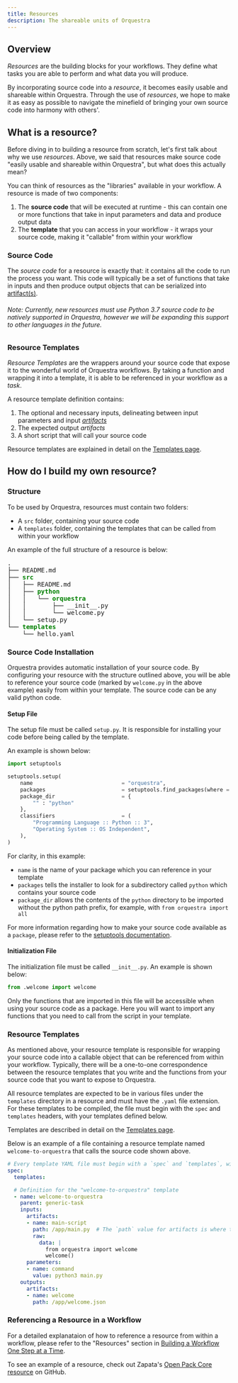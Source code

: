 ```yaml
---
title: Resources
description: The shareable units of Orquestra
---
```


## Overview

_Resources_ are the building blocks for your workflows. They define what tasks you are able to perform and what data you will produce.

By incorporating source code into a _resource_, it becomes easily usable and shareable within Orquestra. Through the use of _resources_, we hope to make it as easy as possible to navigate the minefield of bringing your own source code into harmony with others'.  

## What is a resource? 

Before diving in to building a resource from scratch, let's first talk about why we use _resources_. Above, we said that resources make source code "easily usable and shareable within Orquestra", but what does this actually mean?

You can think of resources as the "libraries" available in your workflow. A resource is made of two components: 

1. The **source code** that will be executed at runtime - this can contain one or more functions that take in input parameters and data and produce output data
2. The **template** that you can access in your workflow - it wraps your source code, making it "callable" from within your workflow

### Source Code

The *source code* for a resource is exactly that: it contains all the code to run the process you want. This code will typically be a set of functions that take in inputs and then produce output objects that can be serialized into [artifact(s)](https://www.orquestra.io/docs/dcs/data/artifacts/). 

###### Note: Currently, new resources must use Python 3.7 source code to be natively supported in Orquestra, however we will be expanding this support to other languages in the future.

### Resource Templates

*Resource Templates* are the wrappers around your source code that expose it to the wonderful world of Orquestra workflows. By taking a function and wrapping it into a template, it is able to be referenced in your workflow as a *task*.

A resource template definition contains:
1. The optional and necessary inputs, delineating between input parameters and input [*artifacts*](https://www.orquestra.io/docs/dcs/data/artifacts/)
2. The expected output *artifacts*
3. A short script that will call your source code

Resource templates are explained in detail on the [Templates page](https://www.orquestra.io/docs/qe/workflow/templates).

## How do I build my own resource?

### Structure

To be used by Orquestra, resources must contain two folders:
- A `src` folder, containing your source code
- A `templates` folder, containing the templates that can be called from within your workflow

An example of the full structure of a resource is below:
<pre>
.
├── README.md
├── <font color="green"><b>src</b></font>
│   ├── README.md
│   ├── <font color="green"><b>python</b></font>
│   │   └── <font color="green"><b>orquestra</b></font>
│   │       ├── __init__.py
│   │       └── welcome.py
│   └── setup.py
└── <font color="green"><b>templates</b></font>
    └── hello.yaml
</pre>

### Source Code Installation

Orquestra provides automatic installation of your source code. By configuring your resource with the structure outlined above, you will be able to reference your source code (marked by `welcome.py` in the above example) easily from within your template. The source code can be any valid python code.

#### Setup File

The setup file must be called `setup.py`. It is responsible for installing your code before being called by the template.

An example is shown below:

```Python
import setuptools

setuptools.setup(
    name                            = "orquestra",
    packages                        = setuptools.find_packages(where = "python"),
    package_dir                     = {
        "" : "python"
    },
    classifiers                     = (
        "Programming Language :: Python :: 3",
        "Operating System :: OS Independent",
    ),
)
```

For clarity, in this example: 
- `name` is the name of your package which you can reference in your template
- `packages` tells the installer to look for a subdirectory called `python` 
which contains your source code
- `package_dir` allows the contents of the `python` directory to be imported 
without the python path prefix, for example, with `from orquestra import all`

For more information regarding how to make your source code available as a `package`, please refer to the [setuptools documentation](https://setuptools.readthedocs.io/en/latest/setuptools.html#developer-s-guide).


#### Initialization File

The initialization file must be called `__init__.py`. An example is shown below:

```Python
from .welcome import welcome
```

Only the functions that are imported in this file will be accessible when using your source code as a package. Here you will want to import any functions that you need to call from the script in your template.

### Resource Templates

As mentioned above, your resource template is responsible for wrapping your source code into a callable object that can be referenced from within your workflow. Typically, there will be a one-to-one correspondence between the resource templates that you write and the functions from your source code that you want to expose to Orquestra.

All resource templates are expected to be in various files under the `templates` directory in a resource and must have the `.yaml` file extension. For these templates to be compiled, the file must begin with the `spec` and `templates` headers, with your templates defined below.

Templates are described in detail on the [Templates page](https://www.orquestra.io/docs/qe/workflow/templates).

Below is an example of a file containing a resource template named `welcome-to-orquestra` that calls the source code shown above.

```YAML
# Every template YAML file must begin with a `spec` and `templates`, without which your template won't compile.
spec:
  templates:

  # Definition for the "welcome-to-orquestra" template
  - name: welcome-to-orquestra
    parent: generic-task
    inputs:
      artifacts:
      - name: main-script
        path: /app/main.py  # The `path` value for artifacts is where they are placed and they must be under the `app` directory
        raw:
          data: |
            from orquestra import welcome
            welcome()
      parameters:
      - name: command
        value: python3 main.py
    outputs:
      artifacts:
      - name: welcome
        path: /app/welcome.json
```

### Referencing a Resource in a Workflow

For a detailed explanataion of how to reference a resource from within a workflow, please refer to the "Resources" section in [Building a Workflow One Step at a Time](https://www.orquestra.io/docs/qe/definingaworkflow/workflows/#building-a-workflow-one-step-at-a-time).

To see an example of a resource, check out Zapata's [Open Pack Core resource](https://github.com/zapatacomputing/open-pack-core) on GitHub.